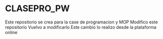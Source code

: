 # CLASEPRO_PW
Este repositorio se crea para la case de programacion y MOP
Modifico este repositorio
Vuelvo a modificarlo
Este cambio lo realizo desde la plataforma online

